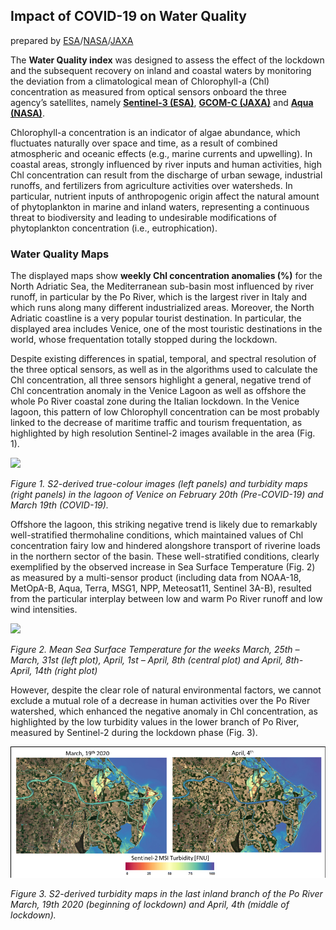 ## Impact of COVID-19 on Water Quality

prepared by [ESA](https://www.esa.int)/[NASA](https://www.nasa.gov)/[JAXA](https://global.jaxa.jp/) 

The **Water Quality index** was designed to assess the effect of the lockdown and the subsequent recovery on inland and coastal waters by monitoring the deviation from a climatological mean of Chlorophyll-a (Chl) concentration as measured from optical sensors onboard the three agency’s satellites, namely **[Sentinel-3 (ESA)](http://www.esa.int/Applications/Observing_the_Earth/Copernicus/Sentinel-3)**, **[GCOM-C (JAXA)](https://global.jaxa.jp/projects/sat/gcom_c/)** and **[Aqua (NASA)](https://oceancolor.gsfc.nasa.gov/data/aqua/)**.

Chlorophyll-a concentration is an indicator of algae abundance, which fluctuates naturally over space and time, as a result of combined atmospheric and oceanic effects (e.g., marine currents and upwelling). In coastal areas, strongly influenced by river inputs and human activities, high Chl concentration can result from the discharge of urban sewage, industrial runoffs, and fertilizers from agriculture activities over watersheds. In particular, nutrient inputs of anthropogenic origin affect the natural amount of phytoplankton in marine and inland waters, representing a continuous threat to biodiversity and leading to undesirable modifications of phytoplankton concentration (i.e., eutrophication). 

### Water Quality Maps

The displayed maps show **weekly Chl concentration anomalies (%)** for the North Adriatic Sea, the Mediterranean sub-basin most influenced by river runoff, in particular by the Po River, which is the largest river in Italy and which runs along many different industrialized areas. Moreover, the North Adriatic coastline is a very popular tourist destination. In particular, the displayed area includes Venice, one of the most touristic destinations in the world, whose frequentation totally stopped during the lockdown. 

Despite existing differences in spatial, temporal, and spectral resolution of the three optical sensors, as well as in the algorithms used to calculate the Chl concentration, all three sensors highlight a general, negative trend of Chl concentration anomaly in the Venice Lagoon as well as offshore the whole Po River coastal zone during the Italian lockdown.
In the Venice lagoon, this pattern of low Chlorophyll concentration can be most probably linked to the decrease of maritime traffic and tourism frequentation, as highlighted by high resolution Sentinel-2 images available in the area (Fig. 1). 


![](data/trilateral/WQ_Figure1.png)

*Figure 1. S2-derived true-colour images (left panels) and turbidity maps (right panels) in the lagoon of Venice on February 20th (Pre-COVID-19) and March 19th (COVID-19).*


Offshore the lagoon, this striking negative trend is likely due to remarkably well-stratified thermohaline conditions, which maintained values of Chl concentration fairy low and hindered alongshore transport of riverine loads in the northern sector of the basin. These well-stratified conditions, clearly exemplified by the observed increase in Sea Surface Temperature (Fig. 2) as measured by a multi-sensor product (including data from NOAA-18, MetOpA-B, Aqua, Terra, MSG1, NPP, Meteosat11, Sentinel 3A-B), resulted from the particular interplay between low and warm Po River runoff and low wind intensities. 

![](data/trilateral/WQ_Figure2.png)

*Figure 2. Mean Sea Surface Temperature for the weeks March, 25th – March, 31st (left plot), April, 1st – April, 8th (central plot) and April, 8th- April, 14th (right plot)*

However, despite the clear role of natural environmental factors, we cannot exclude a mutual role of a decrease in human activities over the Po River watershed, which enhanced the negative anomaly in Chl concentration, as highlighted by the low turbidity values in the lower branch of Po River, measured by Sentinel-2 during the lockdown phase (Fig. 3).

![](WQ_Figure3.png)

*Figure 3. S2-derived turbidity maps in the last inland branch of the Po River March, 19th 2020 (beginning of lockdown) and April, 4th (middle of lockdown).*

